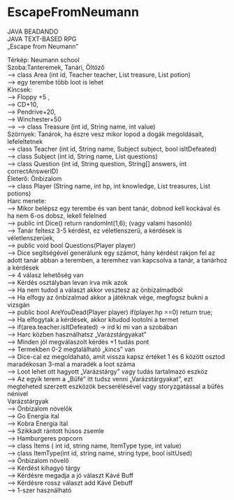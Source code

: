 # EscapeFromNeumann  
JAVA BEADANDO  
JAVA TEXT-BASED RPG  
„Escape from Neumann”  
  
Térkép: Neumann school   
Szoba:Tanteremek, Tanári, Öltöző  
-->  class Area (int id, Teacher teacher, List<Treasure> treasure, List<Potion> potion)  
--> egy terembe több loot is lehet  
Kincsek:  
-->  Floppy +5 ,  
--> CD+10,  
--> Pendrive+20,  
--> Winchester+50  
--> --> class Treasure (int id, String name, int value)   
Szörnyek: Tanárok, ha észre vesz mikor lopod a dogák megoldásait, lefeleltetnek  
--> class Teacher (int id, String name, Subject subject, bool isItDefeated)  
--> class Subject (int id, String name, List<Question> questions)  
--> class Question (int id, String question, String[] answers, int correctAnswerID)  
Életerő: Önbizalom  
--> class Player (String name, int hp, int knowledge, List<Treasure> treasures, List<Potion> potions)  
Harc menete:  
--> Mikor belépsz egy terembe és van bent tanár, dobnod kell kockával és ha nem 6-os dobsz, lekell felelned  
  --> public int Dice() return randomInt(1,6); (vagy valami hasonló)  
--> Tanár feltesz 3-5 kérdést, ez véletlenszerű, a kérdések is véletlenszerüek,   
  --> public void bool Questions(Player player)   
--> Dice segítségével generálunk egy számot, hány kérdést rakjon fel az adott tanár abban a teremben, a teremhez van kapcsolva a tanár, a tanárhoz a kérdések  
--> 4 válasz lehetőség van  
--> Kérdés osztályban levan írva mik azok  
--> Ha nem tudod a választ akkor vesztesz az önbizalmadból  
--> Ha elfogy az önbizalmad akkor a játéknak vége, megfogsz bukni a vizsgán  
  --> public bool AreYouDead(Player player) if(player.hp ==0) return true;  
--> Ha elfogytak a kérdések, akkor kitudod lootolni a termet  
  --> if(area.teacher.isItDefeated) -> ird ki mi van a szobában  
--> Harc közben használhatsz „Varázstárgyakat”   
--> Minden jól megválaszolt kérdés +1 tudás pont  
--> Termekben 0-2 megtalálható „kincs” van  
  --> Dice-cal ez megoldaható, amit vissza kapsz értéket 1 és 6 között osztod maradékosan 3-mal a maradék a loot száma  
--> Loot lehet ott hagyott „Varázstárgy”  vagy tudás tartalmazó eszköz  
--> Az egyik terem a „Bűfé” itt tudsz venni „Varázstárgyakat”,  ezt megteheted szerzett eszközök becserélésével vagy storyzgatással a bűfés nénivel  
Varázstárgyak  
--> Önbizalom növelők  
  --> Go Energia ital  
  --> Kobra Energia ital  
  --> Szikkadt rántott húsos zsemle  
  --> Hamburgeres popcorn  
    --> class Items ( int id, string name, ItemType type, int value)  
    --> class ItemType(int id, string name, string type, bool isItUsed)   
      --> Önbizalom növelő  
      --> Kérdést kihagyó tárgy  
      --> Kérdésre megadja a jó választ Kávé Buff  
      --> Kérdésre rossz választ add Kávé Debuff  
      --> 1-szer használható  

